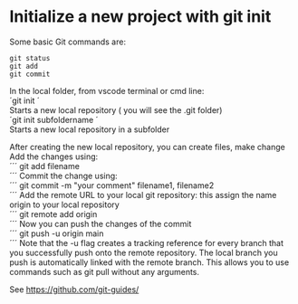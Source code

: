 # Initialize a new project with git init  

Some basic Git commands are:
```
git status
git add
git commit
```

In the local folder, from vscode terminal or cmd line:  
´git init  ´  
Starts a new local repository ( you will see the .git folder)  
´git init subfoldername  ´  
Starts a new local repository in a subfolder  

After creating the new local repository, you can create files, make change  
Add the changes using:  
´´´
git add filename  
´´´
Commit the change using:   
´´´
git commit -m "your comment" filename1, filename2   
´´´
Add the remote URL to your local git repository: this assign the name origin to your local repository  
´´´
git remote add origin <GITHUBPROJECTURL>  
´´´
Now you can push the changes of the commit  
´´´
git push -u origin main  
´´´
Note that the -u flag creates a tracking reference for every branch that you successfully push onto the remote repository. 
The local branch you push is automatically linked with the remote branch. This allows you to use commands such as git pull without any arguments.  

See https://github.com/git-guides/  
